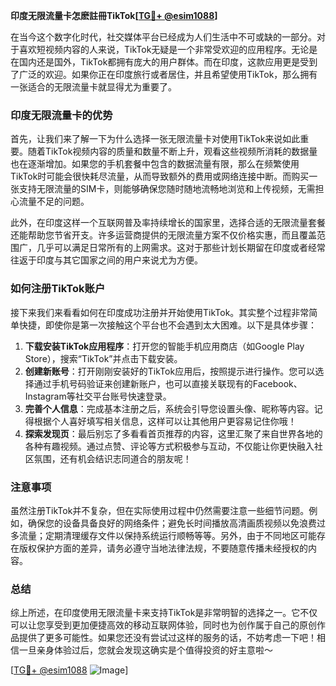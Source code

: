 **印度无限流量卡怎麽註冊TikTok[[TG💪+ @esim1088](https://t.me/s/esim1088)]**

在当今这个数字化时代，社交媒体平台已经成为人们生活中不可或缺的一部分。对于喜欢短视频内容的人来说，TikTok无疑是一个非常受欢迎的应用程序。无论是在国内还是国外，TikTok都拥有庞大的用户群体。而在印度，这款应用更是受到了广泛的欢迎。如果你正在印度旅行或者居住，并且希望使用TikTok，那么拥有一张适合的无限流量卡就显得尤为重要了。

### 印度无限流量卡的优势

首先，让我们来了解一下为什么选择一张无限流量卡对使用TikTok来说如此重要。随着TikTok视频内容的质量和数量不断上升，观看这些视频所消耗的数据量也在逐渐增加。如果您的手机套餐中包含的数据流量有限，那么在频繁使用TikTok时可能会很快耗尽流量，从而导致额外的费用或网络连接中断。而购买一张支持无限流量的SIM卡，则能够确保您随时随地流畅地浏览和上传视频，无需担心流量不足的问题。

此外，在印度这样一个互联网普及率持续增长的国家里，选择合适的无限流量套餐还能帮助您节省开支。许多运营商提供的无限流量方案不仅价格实惠，而且覆盖范围广，几乎可以满足日常所有的上网需求。这对于那些计划长期留在印度或者经常往返于印度与其它国家之间的用户来说尤为方便。

### 如何注册TikTok账户

接下来我们来看看如何在印度成功注册并开始使用TikTok。其实整个过程非常简单快捷，即使你是第一次接触这个平台也不会遇到太大困难。以下是具体步骤：

1. **下载安装TikTok应用程序**：打开您的智能手机应用商店（如Google Play Store），搜索“TikTok”并点击下载安装。
2. **创建新账号**：打开刚刚安装好的TikTok应用后，按照提示进行操作。您可以选择通过手机号码验证来创建新账户，也可以直接关联现有的Facebook、Instagram等社交平台账号快速登录。
3. **完善个人信息**：完成基本注册之后，系统会引导您设置头像、昵称等内容。记得根据个人喜好填写相关信息，这样可以让其他用户更容易记住你哦！
4. **探索发现页**：最后别忘了多看看首页推荐的内容，这里汇聚了来自世界各地的各种有趣视频。通过点赞、评论等方式积极参与互动，不仅能让你更快融入社区氛围，还有机会结识志同道合的朋友呢！

### 注意事项

虽然注册TikTok并不复杂，但在实际使用过程中仍然需要注意一些细节问题。例如，确保您的设备具备良好的网络条件；避免长时间播放高清画质视频以免浪费过多流量；定期清理缓存文件以保持系统运行顺畅等等。另外，由于不同地区可能存在版权保护方面的差异，请务必遵守当地法律法规，不要随意传播未经授权的内容。

### 总结

综上所述，在印度使用无限流量卡来支持TikTok是非常明智的选择之一。它不仅可以让您享受到更加便捷高效的移动互联网体验，同时也为创作属于自己的原创作品提供了更多可能性。如果您还没有尝试过这样的服务的话，不妨考虑一下吧！相信一旦亲身体验过后，您就会发现这确实是个值得投资的好主意啦～

[[TG💪+ @esim1088](https://t.me/s/esim1088) ![Image](https://i.postimg.cc/4NQfJmqS/Snipaste-2025-05-13-00-14-12.png)]